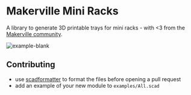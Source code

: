 # Makerville Mini Racks

A library to generate 3D printable trays for mini racks - with <3 from the [Makerville community](https://makerville.io/).

![example-blank](./examples/blank.png)

## Contributing

- use [scadformatter](https://github.com/hugheaves/scadformat/) to format the files before opening a pull request
- add an example of your new module to `examples/All.scad`